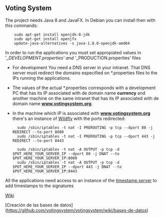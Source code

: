 ## Voting System
The project needs Java 8 and JavaFX. In Debian you can install then with this commands:

        sudo apt-get install openjdk-8-jdk
        sudo apt-get install openjfx
        update-java-alternatives -s java-1.8.0-openjdk-amd64

In order to run the applications you must set appropiated values in '*_DEVELOPMENT.properties' and '*_PRODUCTION.properties' files


* For development You need a DNS server in your intranet. That DNS server must redirect the domains especified on *.properties files to the IPs running the applications. 
* The values of the actual *.properties corresponds with a development PC that has its IP associated with de domain name **currency**
and another machine on the same intranet that has its IP associated with de domain name **www.votingsystem.org**.
* In the machine which IP is associated with **www.votingsystem.org** there's an instance of [Wildfly](http://wildfly.org) with the ports redirected:

        sudo /sbin/iptables -t nat -I PREROUTING -p tcp --dport 80 -j REDIRECT --to-port 8080
        sudo /sbin/iptables -t nat -I PREROUTING -p tcp --dport 443 -j REDIRECT --to-port 8443

        sudo /sbin/iptables -t nat -A OUTPUT -p tcp -d $PUT_HERE_YOUR_SERVER_IP --dport 80 -j DNAT --to $PUT_HERE_YOUR_SERVER_IP:8080
        sudo /sbin/iptables -t nat -A OUTPUT -p tcp -d $PUT_HERE_YOUR_SERVER_IP --dport 443 -j DNAT --to $PUT_HERE_YOUR_SERVER_IP:8443



All the applications need access to an instance of the [timestamp server](https://github.com/votingsystem/votingsystem/tree/master/TimeStampServer) to add timestamps to the signatures


[Wiki](https://github.com/votingsystem/votingsystem/wiki)

[Creación de las bases de datos]
(https://github.com/votingsystem/votingsystem/wiki/bases-de-datos)


